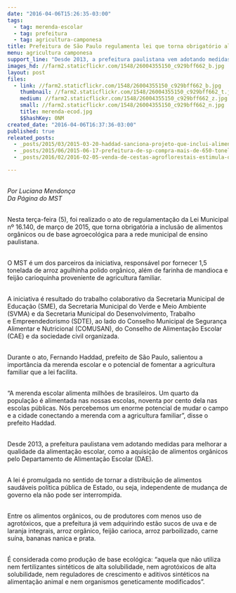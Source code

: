 ```yaml
---
date: "2016-04-06T15:26:35-03:00"
tags:
  - tag: merenda-escolar
  - tag: prefeitura
  - tag: agricultura-camponesa
title: Prefeitura de São Paulo regulamenta lei que torna obrigatório alimentos orgânicos nas merendas escolares
menu: agricultura camponesa
support_line: "Desde 2013, a prefeitura paulistana vem adotando medidas para melhorar a qualidade da alimentação escolar, como a aquisição de alimentos orgânicos pelo Departamento de Alimentação Escolar (DAE). "
images_hd: //farm2.staticflickr.com/1548/26004355150_c929bff662_b.jpg
layout: post
files:
  - link: //farm2.staticflickr.com/1548/26004355150_c929bff662_b.jpg
    thumbnail: //farm2.staticflickr.com/1548/26004355150_c929bff662_t.jpg
    medium: //farm2.staticflickr.com/1548/26004355150_c929bff662_z.jpg
    small: //farm2.staticflickr.com/1548/26004355150_c929bff662_n.jpg
    title: merenda-ecod.jpg
    $$hashKey: 0NM
created_date: "2016-04-06T16:37:36-03:00"
published: true
releated_posts:
  - _posts/2015/03/2015-03-20-haddad-sanciona-projeto-que-inclui-alimento-organico-na-merenda-escolar.md
  - _posts/2015/06/2015-06-17-prefeitura-de-sp-compra-mais-de-650-toneladas-de-feijao-da-reforma-agraria-para-merenda-escolar.md
  - _posts/2016/02/2016-02-05-venda-de-cestas-agroflorestais-estimula-o-cultivo-em-saf-s-em-ribeirao-preto.md

---
```

<p><br />
<em>Por Luciana Mendon&ccedil;a<br />
Da P&aacute;gina do MST</em></p>

<p><br />
Nesta ter&ccedil;a-feira (5), foi realizado o ato de regulamenta&ccedil;&atilde;o da Lei Municipal n&ordm; 16.140, de mar&ccedil;o de 2015, que torna obrigat&oacute;ria a inclus&atilde;o de alimentos org&acirc;nicos ou de base agroecol&oacute;gica para a rede municipal de ensino paulistana.</p>

<p><br />
O MST &eacute; um dos parceiros da iniciativa, respons&aacute;vel por fornecer 1,5 tonelada de arroz agulhinha polido org&acirc;nico, al&eacute;m de farinha de mandioca e feij&atilde;o carioquinha proveniente de agricultura familiar.&nbsp;</p>

<p><br />
A iniciativa &eacute; resultado do trabalho colaborativo da Secretaria Municipal de Educa&ccedil;&atilde;o (SME), da Secretaria Municipal do Verde e Meio Ambiente (SVMA) e da Secretaria Municipal do Desenvolvimento, Trabalho e&nbsp;Empreendedorismo (SDTE), ao lado do Conselho Municipal de Seguran&ccedil;a Alimentar e Nutricional (COMUSAN), do Conselho de Alimenta&ccedil;&atilde;o Escolar (CAE) e da sociedade civil organizada.</p>

<p><br />
Durante o ato, Fernando Haddad, prefeito de S&atilde;o Paulo, salientou a import&acirc;ncia da merenda escolar e o potencial de fomentar a agricultura familiar que a lei facilita.</p>

<p><br />
&ldquo;A merenda escolar alimenta milh&otilde;es de brasileiros. Um quarto da popula&ccedil;&atilde;o &eacute; alimentada nas nossas escolas, noventa por cento dela nas escolas p&uacute;blicas. N&oacute;s percebemos um enorme potencial de mudar o campo e a cidade conectando a merenda com a agricultura familiar&rdquo;, disse o prefeito Haddad.</p>

<p><br />
Desde 2013, a prefeitura paulistana vem adotando medidas para melhorar a qualidade da alimenta&ccedil;&atilde;o escolar, como a aquisi&ccedil;&atilde;o de alimentos org&acirc;nicos pelo Departamento de Alimenta&ccedil;&atilde;o Escolar (DAE).</p>

<p><br />
A lei &eacute; promulgada no sentido de tornar a distribui&ccedil;&atilde;o de alimentos saud&aacute;veis pol&iacute;tica p&uacute;blica de Estado, ou seja, independente de mudan&ccedil;a de governo ela n&atilde;o pode ser interrompida. &nbsp;</p>

<p><br />
Entre os alimentos org&acirc;nicos, ou de produtores com menos uso de agrot&oacute;xicos, que a prefeitura j&aacute; vem adquirindo est&atilde;o sucos de uva e de laranja integrais, arroz org&acirc;nico, feij&atilde;o carioca, arroz parboilizado, carne su&iacute;na, bananas nanica e prata.</p>

<p><br />
&Eacute; considerada como produ&ccedil;&atilde;o de base ecol&oacute;gica: &ldquo;aquela que n&atilde;o utiliza nem fertilizantes sint&eacute;ticos de alta solubilidade, nem agrot&oacute;xicos de alta solubilidade, nem reguladores de crescimento e aditivos sint&eacute;ticos na alimenta&ccedil;&atilde;o animal e nem organismos geneticamente modificados&rdquo;.</p>

<p>&nbsp;</p>
